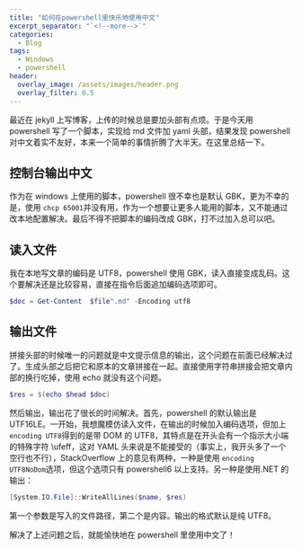 ```yaml
---
title: "如何在powershell里快乐地使用中文"
excerpt_separator: "`<!--more-->`"
categories:
  - Blog
tags:
  - Windows
  - powershell
header:
  overlay_image: /assets/images/header.png
  overlay_filter: 0.5
---
```


最近在 jekyll 上写博客，上传的时候总是要加头部有点烦。于是今天用 powershell 写了一个脚本，实现给 md 文件加 yaml 头部，结果发现 powershell 对中文着实不友好，本来一个简单的事情折腾了大半天。在这里总结一下。

## 控制台输出中文

作为在 windows 上使用的脚本，powershell 很不幸也是默认 GBK，更为不幸的是，使用 `chcp 65001`并没有用，作为一个想要让更多人能用的脚本，又不能通过改本地配置解决。最后不得不把脚本的编码改成 GBK，打不过加入总可以吧。

## 读入文件

我在本地写文章的编码是 UTF8，powershell 使用 GBK，读入直接变成乱码。这个要解决还是比较容易，直接在指令后面追加编码选项即可。

```powershell
$doc = Get-Content  $file".md" -Encoding utf8
```

## 输出文件

拼接头部的时候唯一的问题就是中文提示信息的输出，这个问题在前面已经解决过了。生成头部之后把它和原本的文章拼接在一起。直接使用字符串拼接会把文章内部的换行吃掉，使用 echo 就没有这个问题。

```powershell
$res = $(echo $head $doc)
```

然后输出，输出花了很长的时间解决。首先，powershell 的默认输出是 UTF16LE。一开始，我想魔模仿读入文件，在输出的时候加入编码选项，但加上 `encoding UTF8`得到的是带 DOM 的 UTF8，其特点是在开头会有一个指示大小端的特殊字符 \ufeff，这对 YAML 头来说是不能接受的（事实上，我开头多了一个空行也不行），StackOverflow 上的意见有两种，一种是使用 `encoding UTF8NoDom`选项，但这个选项只有 powershell6 以上支持。另一种是使用.NET 的输出：

```powershell
[System.IO.File]::WriteAllLines($name, $res)
```

第一个参数是写入的文件路径，第二个是内容。输出的格式默认是纯 UTF8。

解决了上述问题之后，就能愉快地在 powershell 里使用中文了！
